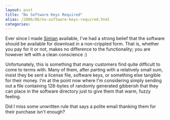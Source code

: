 ```yaml
---
layout: post
title: "No Software Keys Required"
alias: /2006/06/no-software-keys-required.html
categories:
---
```

Ever since I made [Simian](/simian) available, I've had a strong belief that the software should be available for download in a non-crippled form. That is, whether you pay for it or not, makes no difference to the functionality; you are however left with a clean conscience :)

Unfortunately, this is something that many customers find quite difficult to come to terms with. Many of them, after parting with a relatively small sum, insist they be sent a license file, software keys, or something else tangible for their money. I'm at the point now where I'm considering simply sending out a file containing 128-bytes of randomly generated gibberish that they can place in the software directory just to give them that warm, fuzzy feeling.

Did I miss some unwritten rule that says a polite email thanking them for their purchase isn't enough?
